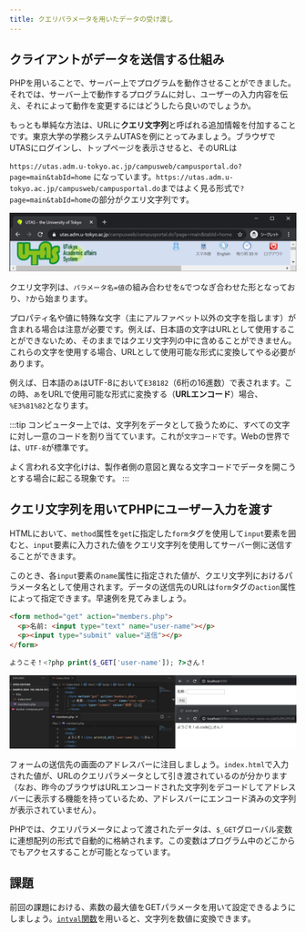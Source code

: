 ```yaml
---
title: クエリパラメータを用いたデータの受け渡し
---
```


## クライアントがデータを送信する仕組み

PHPを用いることで、サーバー上でプログラムを動作させることができました。それでは、サーバー上で動作するプログラムに対し、ユーザーの入力内容を伝え、それによって動作を変更するにはどうしたら良いのでしょうか。

もっとも単純な方法は、URLに**クエリ文字列**と呼ばれる追加情報を付加することです。東京大学の学務システムUTASを例にとってみましょう。ブラウザでUTASにログインし、トップページを表示させると、そのURLは

`https://utas.adm.u-tokyo.ac.jp/campusweb/campusportal.do?page=main&tabId=home`
になっています。`https://utas.adm.u-tokyo.ac.jp/campusweb/campusportal.do`まではよく見る形式で`?page=main&tabId=home`の部分がクエリ文字列です。

![UTAS](08/utas.png)

クエリ文字列は、`パラメータ名=値`の組み合わせを`&`でつなぎ合わせた形となっており、`?`から始まります。

プロパティ名や値に特殊な文字（主にアルファベット以外の文字を指します）が含まれる場合は注意が必要です。例えば、日本語の文字はURLとして使用することができないため、そのままではクエリ文字列の中に含めることができません。これらの文字を使用する場合、URLとして使用可能な形式に変換してやる必要があります。

例えば、日本語の`あ`はUTF-8において`E38182`（6桁の16進数）で表されます。この時、`あ`をURLで使用可能な形式に変換する（**URLエンコード**）場合、`%E3%81%82`となります。

:::tip
コンピューター上では、文字列をデータとして扱うために、すべての文字に対し一意のコードを割り当てています。これが`文字コード`です。Webの世界では、`UTF-8`が標準です。

よく言われる文字化けは、製作者側の意図と異なる文字コードでデータを開こうとする場合に起こる現象です。
:::

## クエリ文字列を用いてPHPにユーザー入力を渡す

HTMLにおいて、`method`属性を`get`に指定した`form`タグを使用して`input`要素を囲むと、`input`要素に入力された値をクエリ文字列を使用してサーバー側に送信することができます。

このとき、各`input`要素の`name`属性に指定された値が、クエリ文字列におけるパラメータ名として使用されます。データの送信先のURLは`form`タグの`action`属性によって指定できます。早速例を見てみましょう。

```html title="index.html"
<form method="get" action="members.php">
  <p>名前: <input type="text" name="user-name"></p>
  <p><input type="submit" value="送信"></p>
</form>
```

```php title="members.php"
ようこそ！<?php print($_GET['user-name']); ?>さん！
```

![クエリパラメータによるデータ送信](08/send-query-parameters.png)

フォームの送信先の画面のアドレスバーに注目しましょう。`index.html`で入力された値が、URLのクエリパラメータとして引き渡されているのが分かります（なお、昨今のブラウザはURLエンコードされた文字列をデコードしてアドレスバーに表示する機能を持っているため、アドレスバーにエンコード済みの文字列が表示されていません）。

PHPでは、クエリパラメータによって渡されたデータは、`$_GET`グローバル変数に連想配列の形式で自動的に格納されます。この変数はプログラム中のどこからでもアクセスすることが可能となっています。

## 課題

前回の課題における、素数の最大値をGETパラメータを用いて設定できるようにしましょう。[`intval`関数](https://www.php.net/manual/ja/function.intval.php)を用いると、文字列を数値に変換できます。
